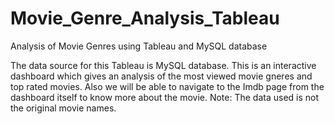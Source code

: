 # Movie_Genre_Analysis_Tableau
Analysis of Movie Genres using Tableau and MySQL database

The data source for this Tableau is MySQL database. This is an interactive dashboard which gives an analysis of the most viewed movie gneres and top rated movies. Also we will be able to navigate to the Imdb page from the dashboard itself to know more about the movie. 
Note: The data used is not the original movie names.
